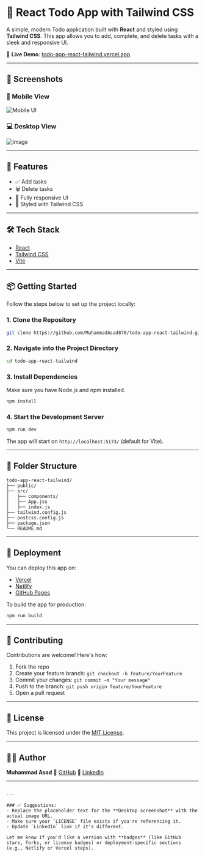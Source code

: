 
# 📝 React Todo App with Tailwind CSS

A simple, modern Todo application built with **React** and styled using **Tailwind CSS**. This app allows you to add, complete, and delete tasks with a sleek and responsive UI.


🔗 **Live Demo**: [todo-app-react-tailwind.vercel.app](https://todo-app-react-tailwind-two.vercel.app/)

---

## 📸 Screenshots

### 📱 Mobile View

![Mobile UI](https://github.com/user-attachments/assets/fd5171df-c1c6-4297-b404-6c3960de41d9)

### 💻 Desktop View

![image](https://github.com/user-attachments/assets/ecd24aa3-388b-4753-b770-005e62b48260)


---

## 🔧 Features

- ✅ Add tasks
- 🗑️ Delete tasks
- 📱 Fully responsive UI
- 🌈 Styled with Tailwind CSS

---

## 🛠️ Tech Stack

- [React](https://reactjs.org/)
- [Tailwind CSS](https://tailwindcss.com/)
- [Vite](https://vitejs.dev/)

---

## 📦 Getting Started

Follow the steps below to set up the project locally:

### 1. Clone the Repository

```bash
git clone https://github.com/MuhammadAsad878/todo-app-react-tailwind.git
````

### 2. Navigate into the Project Directory

```bash
cd todo-app-react-tailwind
```

### 3. Install Dependencies

Make sure you have Node.js and npm installed.

```bash
npm install
```

### 4. Start the Development Server

```bash
npm run dev
```

The app will start on `http://localhost:5173/` (default for Vite).

---

## 📁 Folder Structure

```
todo-app-react-tailwind/
├── public/
├── src/
│   ├── components/
│   ├── App.jsx
│   ├── index.js
├── tailwind.config.js
├── postcss.config.js
├── package.json
└── README.md
```

---

## 🚀 Deployment

You can deploy this app on:

* [Vercel](https://vercel.com/)
* [Netlify](https://netlify.com/)
* [GitHub Pages](https://pages.github.com/)

To build the app for production:

```bash
npm run build
```

---

## 🤝 Contributing

Contributions are welcome! Here's how:

1. Fork the repo
2. Create your feature branch: `git checkout -b feature/YourFeature`
3. Commit your changes: `git commit -m "Your message"`
4. Push to the branch: `git push origin feature/YourFeature`
5. Open a pull request

---

## 📄 License

This project is licensed under the [MIT License](LICENSE).

---

## 👨‍💻 Author

**Muhammad Asad**
🔗 [GitHub](https://github.com/MuhammadAsad878)
🔗 [LinkedIn](https://www.linkedin.com/in/muhammad-asad878)

---

```

---

### ✅ Suggestions:
- Replace the placeholder text for the **Desktop screenshot** with the actual image URL.
- Make sure your `LICENSE` file exists if you're referencing it.
- Update `LinkedIn` link if it's different.

Let me know if you'd like a version with **badges** (like GitHub stars, forks, or license badges) or deployment-specific sections (e.g., Netlify or Vercel steps).
```

